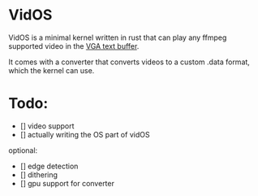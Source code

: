 # VidOS

VidOS is a minimal kernel written in rust that can play any ffmpeg  
supported video in the [VGA text buffer](https://en.wikipedia.org/wiki/VGA_text_mode).  

It comes with a converter that converts videos to a custom .data format, which the kernel can use.

# Todo:  
* [] video support
* [] actually writing the OS part of vidOS  

optional:  
* [] edge detection  
* [] dithering  
* [] gpu support for converter 
